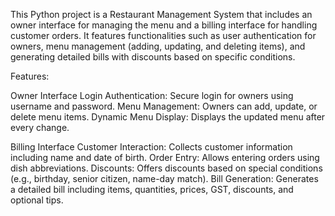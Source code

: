 This Python project is a Restaurant Management System that includes an owner interface for managing the menu and a billing interface for handling customer orders. It features functionalities such as user authentication for owners, menu management (adding, updating, and deleting items), and generating detailed bills with discounts based on specific conditions.

Features:

Owner Interface
Login Authentication: Secure login for owners using username and password.
Menu Management: Owners can add, update, or delete menu items.
Dynamic Menu Display: Displays the updated menu after every change.

Billing Interface
Customer Interaction: Collects customer information including name and date of birth.
Order Entry: Allows entering orders using dish abbreviations.
Discounts: Offers discounts based on special conditions (e.g., birthday, senior citizen, name-day match).
Bill Generation: Generates a detailed bill including items, quantities, prices, GST, discounts, and optional tips.

